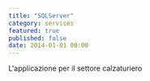 ```yaml
---
title: "SQLServer"
category: services
featured: true
published: false
date: 2014-01-01 00:00
---
```

L'applicazione per il settore calzaturiero
